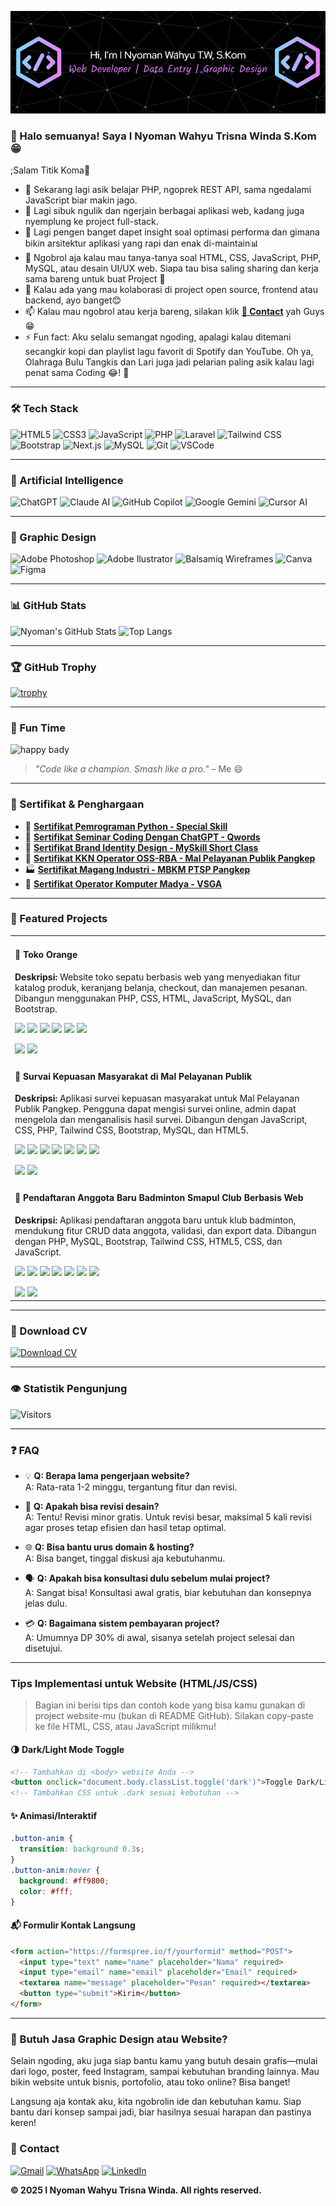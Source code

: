 <!-- Background Benner -->

![InyomanWahyu](img/github-Benner.png)

### 👋 Halo semuanya! Saya I Nyoman Wahyu Trisna Winda S.Kom 😁

;Salam Titik Koma🙌

- 🌱 Sekarang lagi asik belajar PHP, ngoprek REST API, sama ngedalami JavaScript biar makin jago.
- 🔭 Lagi sibuk ngulik dan ngerjain berbagai aplikasi web, kadang juga nyemplung ke project full-stack.
- 🤔 Lagi pengen banget dapet insight soal optimasi performa dan gimana bikin arsitektur aplikasi yang rapi dan enak di-maintain📊
- 💬 Ngobrol aja kalau mau tanya-tanya soal HTML, CSS, JavaScript, PHP, MySQL, atau desain UI/UX web. Siapa tau bisa saling sharing dan kerja sama bareng untuk buat Project 🙏
- 👯 Kalau ada yang mau kolaborasi di project open source, frontend atau backend, ayo banget😊
- 📫 Kalau mau ngobrol atau kerja bareng, silakan klik **[📱 Contact](#contact)** yah Guys 😁
- ⚡ Fun fact: Aku selalu semangat ngoding, apalagi kalau ditemani secangkir kopi dan playlist lagu favorit di Spotify dan YouTube. Oh ya, Olahraga Bulu Tangkis dan Lari juga jadi pelarian paling asik kalau lagi penat sama Coding 😂! 🏸

---

### 🛠️ Tech Stack

<!-- [![My Skills](https://skillicons.dev/icons?i=html,css,js,php,laravel,mysql,nodejs,nextjs,tailwind,react,vscode,openai&perline=6)](https://skillicons.dev) -->

![HTML5](https://img.shields.io/badge/HTML5-e34c26?style=for-the-badge&logo=html5&logoColor=white)
![CSS3](https://img.shields.io/badge/CSS3-1572B6?style=for-the-badge&logo=css3&logoColor=white)
![JavaScript](https://img.shields.io/badge/JavaScript-F7DF1E?style=for-the-badge&logo=javascript&logoColor=black)
![PHP](https://img.shields.io/badge/PHP-777BB4?style=for-the-badge&logo=php&logoColor=white)
![Laravel](https://img.shields.io/badge/Laravel-FF2D20?style=for-the-badge&logo=laravel&logoColor=white)
![Tailwind CSS](https://img.shields.io/badge/Tailwind_CSS-38B2AC?style=for-the-badge&logo=tailwind-css&logoColor=white)
![Bootstrap](https://img.shields.io/badge/Bootstrap-563D7C?style=for-the-badge&logo=bootstrap&logoColor=white)
![Next.js](https://img.shields.io/badge/next%20js-000000?style=for-the-badge&logo=nextdotjs&logoColor=white)
![MySQL](https://img.shields.io/badge/MySQL-00758F?style=for-the-badge&logo=mysql&logoColor=white)
![Git](https://img.shields.io/badge/Git-F05032?style=for-the-badge&logo=git&logoColor=white)
![VSCode](https://img.shields.io/badge/VS_Code-007ACC?style=for-the-badge&logo=visual-studio-code&logoColor=white)


---

### 🤖 Artificial Intelligence

![ChatGPT](https://img.shields.io/badge/ChatGPT-74aa9c?style=for-the-badge&logo=openai&logoColor=white)
![Claude AI](https://img.shields.io/badge/Claude_AI-000000?style=for-the-badge&logo=anthropic&logoColor=white)
![GitHub Copilot](https://img.shields.io/badge/GitHub_Copilot-000000?style=for-the-badge&logo=githubcopilot&logoColor=white)
![Google Gemini](https://img.shields.io/badge/Google_Gemini-8E75B2?style=for-the-badge&logo=googlegemini&logoColor=white)
![Cursor AI](https://img.shields.io/badge/Cursor_AI-343541?style=for-the-badge&logo=vscodium&logoColor=white)


---

### 🌠 Graphic Design

![Adobe Photoshop](https://img.shields.io/badge/Adobe%20Photoshop-31A8FF?style=for-the-badge&logo=Adobe%20Photoshop&logoColor=black)
![Adobe Ilustrator](https://img.shields.io/badge/Adobe%20Illustrator-FF9A00?style=for-the-badge&logo=adobe%20illustrator&logoColor=white)
![Balsamiq Wireframes](https://img.shields.io/badge/Balsamiq%20Wireframes-FF4C2B?style=for-the-badge&logo=balsamiq&logoColor=white)
![Canva](https://img.shields.io/badge/Canva-%2300C4CC.svg?&style=for-the-badge&logo=Canva&logoColor=white)
![Figma](https://img.shields.io/badge/Figma-F24E1E?style=for-the-badge&logo=figma&logoColor=white)



---

### 📊 GitHub Stats

![Nyoman's GitHub Stats](https://github-readme-stats.vercel.app/api?username=NyomanWahyu01&show_icons=true&theme=radical)
![Top Langs](https://github-readme-stats.vercel.app/api/top-langs/?username=NyomanWahyu01&layout=compact&theme=radical)

---

### 🏆 GitHub Trophy

[![trophy](https://github-profile-trophy.vercel.app/?username=NyomanWahyu01&theme=radical&margin-w=10&margin-h=15)](https://github.com/ryo-ma/github-profile-trophy)

---

### 🎉 Fun Time

![happy bady](https://media1.giphy.com/media/v1.Y2lkPTc5MGI3NjExZWU0aXh6NXMxOHlybmF5YnZ4dG41aDY3ZjBpazhqazB1OWR5aDYwMyZlcD12MV9pbnRlcm5hbF9naWZfYnlfaWQmY3Q9Zw/TJssvTF16urPfizSVy/giphy.gif)

> _"Code like a champion. Smash like a pro."_ – Me 😄

---

### 🏅 Sertifikat & Penghargaan

- 🐍 [**Sertifikat Pemrograman Python - Special Skill**](https://drive.google.com/file/d/15JUzAltgReKbkBj3z64BIffQWWOxgdyz/view?usp=sharing)
- 🤖 [**Sertifikat Seminar Coding Dengan ChatGPT - Qwords**](https://drive.google.com/file/d/1iovaa-oRwMReVXAa_B-32kH7VQMmZcSi/view?usp=sharing)
- 🚀 [**Sertifikat Brand Identity Design - MySkill Short Class**](https://drive.google.com/file/d/18akCujATqU-LsqgWph5kZi3KwvgC7lrG/view?usp=sharing)
- 🏢 [**Sertifikat KKN Operator OSS-RBA - Mal Pelayanan Publik Pangkep**](https://drive.google.com/file/d/1owl-cxYGbX6rcWhHfJCmIJFJaxWiz0Ra/view?usp=sharing)
- 🏭 [**Sertifikat Magang Industri - MBKM PTSP Pangkep**](https://drive.google.com/file/d/1restqDeQb5V4mZS-Svc-xxSSUAqajZGb/view?usp=sharing)
- 🏅 [**Sertifikat Operator Komputer Madya - VSGA**](https://drive.google.com/file/d/1jbZSGg4zBg2iKOthR71rGHJ06m0vUIzI/view?usp=sharing)


---

### 🚀 Featured Projects

<table>
  <tr>
    <td>
      <h4>🛒 Toko Orange </h4>
      <p><strong>Deskripsi:</strong> Website toko sepatu berbasis web yang menyediakan fitur katalog produk, keranjang belanja, checkout, dan manajemen pesanan. Dibangun menggunakan PHP, CSS, HTML, JavaScript, MySQL, dan Bootstrap.</p>
      <p>
        <img src="https://img.shields.io/badge/PHP-777BB4?style=flat&logo=php&logoColor=white" />
        <img src="https://img.shields.io/badge/CSS-1572B6?style=flat&logo=css3&logoColor=white" />
        <img src="https://img.shields.io/badge/HTML5-E34F26?style=flat&logo=html5&logoColor=white" />
        <img src="https://img.shields.io/badge/JavaScript-F7DF1E?style=flat&logo=javascript&logoColor=black" />
        <img src="https://img.shields.io/badge/MySQL-00758F?style=flat&logo=mysql&logoColor=white" />
        <img src="https://img.shields.io/badge/Bootstrap-563D7C?style=flat&logo=bootstrap&logoColor=white" />
      </p>
      <a href="https://namadomain.com/tokoorange-demo" target="_blank"><img src="https://img.shields.io/badge/Lihat%20Demo-FF9800?style=for-the-badge&logo=googlechrome&logoColor=white"/></a>
      <a href="https://github.com/NyomanWahyu01/Online-Shop" target="_blank"><img src="https://img.shields.io/badge/Repository-181717?style=for-the-badge&logo=github&logoColor=white"/></a>
    </td>
  </tr>
  <tr>
    <td>
      <h4>📝 Survai Kepuasan Masyarakat di Mal Pelayanan Publik</h4>
      <p><strong>Deskripsi:</strong> Aplikasi survei kepuasan masyarakat untuk Mal Pelayanan Publik Pangkep. Pengguna dapat mengisi survei online, admin dapat mengelola dan menganalisis hasil survei. Dibangun dengan JavaScript, CSS, PHP, Tailwind CSS, Bootstrap, MySQL, dan HTML5.</p>
      <p>
        <img src="https://img.shields.io/badge/JavaScript-F7DF1E?style=flat&logo=javascript&logoColor=black" />
        <img src="https://img.shields.io/badge/CSS-1572B6?style=flat&logo=css3&logoColor=white" />
        <img src="https://img.shields.io/badge/PHP-777BB4?style=flat&logo=php&logoColor=white" />
        <img src="https://img.shields.io/badge/Tailwind_CSS-38B2AC?style=flat&logo=tailwind-css&logoColor=white" />
        <img src="https://img.shields.io/badge/Bootstrap-563D7C?style=flat&logo=bootstrap&logoColor=white" />
        <img src="https://img.shields.io/badge/MySQL-00758F?style=flat&logo=mysql&logoColor=white" />
        <img src="https://img.shields.io/badge/HTML5-E34F26?style=flat&logo=html5&logoColor=white" />
      </p>
      <a href="https://namadomain.com/survai-mpp-demo" target="_blank"><img src="https://img.shields.io/badge/Lihat%20Demo-FF9800?style=for-the-badge&logo=googlechrome&logoColor=white"/></a>
      <a href="https://github.com/NyomanWahyu01/Survai-MPP" target="_blank"><img src="https://img.shields.io/badge/Repository-181717?style=for-the-badge&logo=github&logoColor=white"/></a>
    </td>
  </tr>
  <tr>
    <td>
      <h4>🏸 Pendaftaran Anggota Baru Badminton Smapul Club Berbasis Web</h4>
      <p><strong>Deskripsi:</strong> Aplikasi pendaftaran anggota baru untuk klub badminton, mendukung fitur CRUD data anggota, validasi, dan export data. Dibangun dengan PHP, MySQL, Bootstrap, Tailwind CSS, HTML5, CSS, dan JavaScript.</p>
      <p>
        <img src="https://img.shields.io/badge/PHP-777BB4?style=flat&logo=php&logoColor=white" />
        <img src="https://img.shields.io/badge/MySQL-00758F?style=flat&logo=mysql&logoColor=white" />
        <img src="https://img.shields.io/badge/Bootstrap-563D7C?style=flat&logo=bootstrap&logoColor=white" />
        <img src="https://img.shields.io/badge/Tailwind_CSS-38B2AC?style=flat&logo=tailwind-css&logoColor=white" />
        <img src="https://img.shields.io/badge/HTML5-E34F26?style=flat&logo=html5&logoColor=white" />
        <img src="https://img.shields.io/badge/CSS-1572B6?style=flat&logo=css3&logoColor=white" />
        <img src="https://img.shields.io/badge/JavaScript-F7DF1E?style=flat&logo=javascript&logoColor=black" />
      </p>
      <a href="https://namadomain.com/project-bsc-demo" target="_blank"><img src="https://img.shields.io/badge/Lihat%20Demo-FF9800?style=for-the-badge&logo=googlechrome&logoColor=white"/></a>
      <a href="https://github.com/NyomanWahyu01/Project-Bsc" target="_blank"><img src="https://img.shields.io/badge/Repository-181717?style=for-the-badge&logo=github&logoColor=white"/></a>
    </td>
  </tr>
</table>

---

### 📄 Download CV

[![Download CV](https://img.shields.io/badge/Download%20CV-PDF-red?style=for-the-badge&logo=adobeacrobatreader)](https://drive.google.com/file/d/1dtsnEkmGVh8uDE_XmcCOMxtkBqEiT_t4/view?usp=sharing)

---

### 👁️ Statistik Pengunjung

![Visitors](https://komarev.com/ghpvc/?username=NyomanWahyu01&style=for-the-badge)

---

### ❓ FAQ

- 💡 **Q: Berapa lama pengerjaan website?**  
  A: Rata-rata 1-2 minggu, tergantung fitur dan revisi.

- 🔄 **Q: Apakah bisa revisi desain?**  
  A: Tentu! Revisi minor gratis. Untuk revisi besar, maksimal 5 kali revisi agar proses tetap efisien dan hasil tetap optimal.

- 🌐 **Q: Bisa bantu urus domain & hosting?**  
  A: Bisa banget, tinggal diskusi aja kebutuhanmu.

- 🗣️ **Q: Apakah bisa konsultasi dulu sebelum mulai project?**  
  A: Sangat bisa! Konsultasi awal gratis, biar kebutuhan dan konsepnya jelas dulu.

- 💳 **Q: Bagaimana sistem pembayaran project?**  
  A: Umumnya DP 30% di awal, sisanya setelah project selesai dan disetujui.

---

### Tips Implementasi untuk Website (HTML/JS/CSS)

> Bagian ini berisi tips dan contoh kode yang bisa kamu gunakan di project website-mu (bukan di README GitHub). Silakan copy-paste ke file HTML, CSS, atau JavaScript milikmu!

#### 🌗 Dark/Light Mode Toggle

```html
<!-- Tambahkan di <body> website Anda -->
<button onclick="document.body.classList.toggle('dark')">Toggle Dark/Light</button>
<!-- Tambahkan CSS untuk .dark sesuai kebutuhan -->
```

#### ✨ Animasi/Interaktif

```css
.button-anim {
  transition: background 0.3s;
}
.button-anim:hover {
  background: #ff9800;
  color: #fff;
}
```

#### 📬 Formulir Kontak Langsung

```html
<form action="https://formspree.io/f/yourformid" method="POST">
  <input type="text" name="name" placeholder="Nama" required>
  <input type="email" name="email" placeholder="Email" required>
  <textarea name="message" placeholder="Pesan" required></textarea>
  <button type="submit">Kirim</button>
</form>
```

---

### 🚀 Butuh Jasa Graphic Design atau Website?

Selain ngoding, aku juga siap bantu kamu yang butuh desain grafis—mulai dari logo, poster, feed Instagram, sampai kebutuhan branding lainnya. Mau bikin website untuk bisnis, portofolio, atau toko online? Bisa banget!

Langsung aja kontak aku, kita ngobrolin ide dan kebutuhan kamu. Siap bantu dari konsep sampai jadi, biar hasilnya sesuai harapan dan pastinya keren!

<a id="contact"></a>
### 📱 Contact

[![Gmail](https://img.shields.io/badge/Gmail-D14836?style=for-the-badge&logo=gmail&logoColor=white)](mailto:inyomanwahyu123@gmail.com)
[![WhatsApp](https://img.shields.io/badge/WhatsApp-25D366?style=for-the-badge&logo=whatsapp&logoColor=white)](https://wa.me/6281234567890)
[![LinkedIn](https://img.shields.io/badge/LinkedIn-0A66C2?style=for-the-badge&logo=linkedin&logoColor=white)](https://www.linkedin.com/in/i-nyoman-wahyu)

**© 2025 I Nyoman Wahyu Trisna Winda. All rights reserved.**

